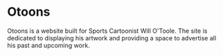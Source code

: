 # Otoons
Otoons is a website built for Sports Cartoonist Will O'Toole. The site is dedicated to displaying his artwork and providing a space to advertise all his past and upcoming work.
